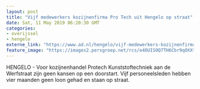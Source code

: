 ```yaml
---
layout: post
title: "Vijf medewerkers kozijnenfirma Pro Tech uit Hengelo op straat"
date: Sat, 11 May 2019 06:20:30 GMT
categories: 
- overijssel 
- hengelo 
externe_link: "https://www.ad.nl/hengelo/vijf-medewerkers-kozijnenfirma-pro-tech-uit-hengelo-op-straat~a13cc4bdb/"
feature_image: "https://images2.persgroep.net/rcs/o4OUISOQ7TH6Cbr9qOXXtQDb5kA/diocontent/147576829/_fitwidth/400/?appId=21791a8992982cd8da851550a453bd7f&quality=0.7"
---
```


HENGELO - Voor kozijnenhandel Protech Kunststoftechniek aan de Werfstraat zijn geen kansen op een doorstart. Vijf personeelsleden hebben vier maanden geen loon gehad en staan op straat.
